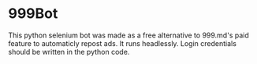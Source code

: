 # 999Bot
This python selenium bot was made as a free alternative to 999.md's paid feature to automaticly repost ads. It runs headlessly. Login credentials should be written in the python code.
